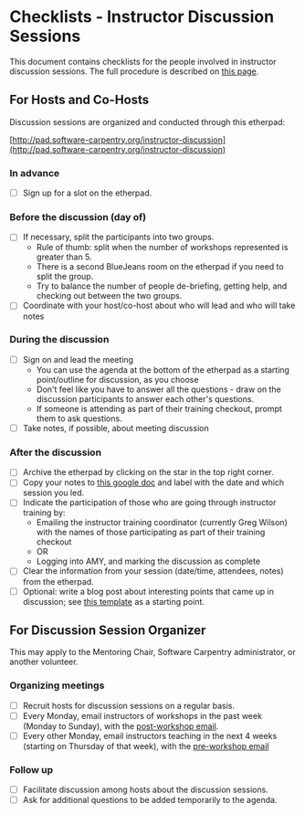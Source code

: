 # Checklists - Instructor Discussion Sessions

This document contains checklists for the people involved 
in instructor discussion sessions.  The full procedure is described 
on [this page](procedure-discussion-session.md).  

## For Hosts and Co-Hosts

Discussion sessions are organized and conducted through this etherpad: 

[http://pad.software-carpentry.org/instructor-discussion](http://pad.software-carpentry.org/instructor-discussion)

### In advance
- [ ] Sign up for a slot on the etherpad. 

### Before the discussion (day of)
- [ ] If necessary, split the participants into two groups.  
	* Rule of thumb: split when the number of workshops represented is greater than 5.
	* There is a second BlueJeans room on the etherpad if you need to split the group. 
	* Try to balance the number of people de-briefing, getting help, and checking out between the two groups.  
- [ ] Coordinate with your host/co-host about who will lead and who will take notes

### During the discussion
- [ ] Sign on and lead the meeting
	- You can use the agenda at the bottom of the etherpad as a starting point/outline for discussion, as you choose
	- Don't feel like you have to answer all the questions - draw on the discussion 
	participants to answer each other's questions.  
	- If someone is attending as part of their training checkout, prompt them to 
ask questions.  
- [ ] Take notes, if possible, about meeting discussion

### After the discussion
- [ ] Archive the etherpad by clicking on the star in the top right corner.  
- [ ] Copy your notes to [this google doc](https://docs.google.com/document/d/1zQTkNCev9AzAlA464jUa8ifFaTx_8mb1NX6xvUbaGvM/edit) and label with the date and which session you led.  
- [ ] Indicate the participation of those who are going through instructor training by: 
	- Emailing the instructor training coordinator (currently Greg Wilson) with the names 
		of those participating as part of their training checkout
	- OR
	- Logging into AMY, and marking the discussion as complete
- [ ] Clear the information from your session (date/time, attendees, notes) from the etherpad. 
- [ ] Optional: write a blog post about interesting points that came up in discussion; see 
[this template](template-blog-about-debriefing-session.md) as a starting point.

## For Discussion Session Organizer

This may apply to the Mentoring Chair, Software Carpentry administrator, or 
another volunteer.  

### Organizing meetings
- [ ] Recruit hosts for discussion sessions on a regular basis.  
- [ ] Every Monday, email instructors of workshops in the past week (Monday to 
Sunday), with the 
[post-workshop email](files/post_workshop_email.txt).  
- [ ] Every other Monday, email instructors teaching in the next 4 weeks (starting 
on Thursday of that week), with the [pre-workshop email](files/pre_workshop_email.txt)

### Follow up
- [ ] Facilitate discussion among hosts about the discussion sessions.  
- [ ] Ask for additional questions to be added temporarily to the agenda.  